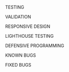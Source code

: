 TESTING

VALIDATION

RESPONSIVE DESIGN

LIGHTHOUSE TESTING  

DEFENSIVE PROGRAMMING

KNOWN BUGS

FIXED BUGS
